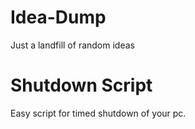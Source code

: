 # Idea-Dump
Just a landfill of random ideas


# Shutdown Script

Easy script for timed shutdown of your pc.
